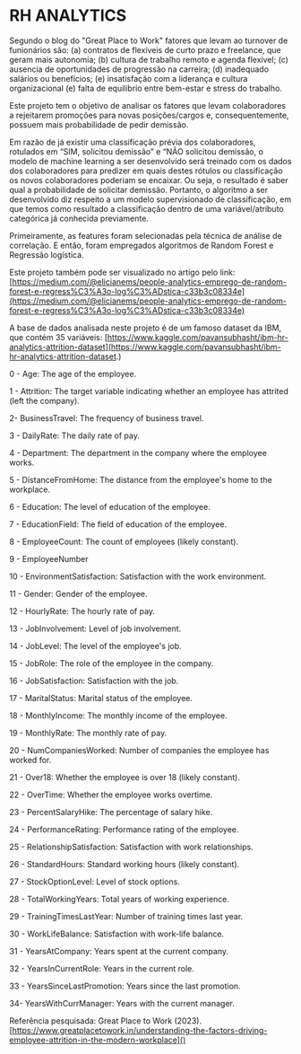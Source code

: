 # RH ANALYTICS
Segundo o blog do "Great Place to Work" fatores que levam ao turnover 
de funionários são: (a) contratos de flexíveis de curto prazo e freelance, que geram mais autonomia; 
(b) cultura de trabalho remoto e agenda flexivel; (c) ausencia de oportunidades de progressão na carreira; (d) inadequado salários ou benefícios; (e) insatisfação com a liderança e cultura organizacional
(e) falta de equilibrio entre bem-estar e stress do trabalho.

Este projeto tem o objetivo de analisar os fatores que levam colaboradores a rejeitarem promoções para novas posições/cargos e, consequentemente, possuem mais probabilidade de pedir demissão.

Em razão de já existir uma classificação prévia dos colaboradores, rotulados em “SIM, solicitou demissão” e “NÃO solicitou demissão, o modelo de machine learning a ser desenvolvido será treinado com os dados dos colaboradores para predizer em quais destes rótulos ou classificação os novos colaboradores poderiam se encaixar. Ou seja, o resultado é saber qual a probabilidade de solicitar demissão. Portanto, o algoritmo a ser desenvolvido diz respeito a um modelo supervisionado de classificação, em que temos como resultado a classificação dentro de uma variável/atributo categórica já conhecida previamente. 

Primeiramente, as features foram selecionadas pela técnica de análise de correlação. E então, foram empregados algoritmos de Random Forest e Regressão logística.

Este projeto também pode ser visualizado no artigo pelo link: 
[https://medium.com/@elicianems/people-analytics-emprego-de-random-forest-e-regress%C3%A3o-log%C3%ADstica-c33b3c08334e](https://medium.com/@elicianems/people-analytics-emprego-de-random-forest-e-regress%C3%A3o-log%C3%ADstica-c33b3c08334e)

A base de dados analisada neste projeto é de um famoso dataset da IBM, que contém 35 variáveis:
[https://www.kaggle.com/pavansubhasht/ibm-hr-analytics-attrition-dataset](https://www.kaggle.com/pavansubhasht/ibm-hr-analytics-attrition-dataset.)

0 - Age: The age of the employee.

1 - Attrition: The target variable indicating whether an employee has attrited (left the company).

2- BusinessTravel: The frequency of business travel.

3 - DailyRate: The daily rate of pay.

4 - Department: The department in the company where the employee works.

5 - DistanceFromHome: The distance from the employee's home to the workplace.

6 - Education: The level of education of the employee.

7 - EducationField: The field of education of the employee.

8 - EmployeeCount: The count of employees (likely constant).

9 - EmployeeNumber

10 - EnvironmentSatisfaction: Satisfaction with the work environment.

11 - Gender: Gender of the employee.

12 - HourlyRate: The hourly rate of pay.

13 - JobInvolvement: Level of job involvement.

14 - JobLevel: The level of the employee's job.

15 - JobRole: The role of the employee in the company.

16 - JobSatisfaction: Satisfaction with the job.

17 - MaritalStatus: Marital status of the employee.

18 - MonthlyIncome: The monthly income of the employee.

19 - MonthlyRate: The monthly rate of pay.

20 - NumCompaniesWorked: Number of companies the employee has worked for.

21 - Over18: Whether the employee is over 18 (likely constant).

22 - OverTime: Whether the employee works overtime.

23 - PercentSalaryHike: The percentage of salary hike.

24 - PerformanceRating: Performance rating of the employee.

25 - RelationshipSatisfaction: Satisfaction with work relationships.

26 - StandardHours: Standard working hours (likely constant).

27 - StockOptionLevel: Level of stock options.

28 - TotalWorkingYears: Total years of working experience.

29 - TrainingTimesLastYear: Number of training times last year.

30 - WorkLifeBalance: Satisfaction with work-life balance.

31 - YearsAtCompany: Years spent at the current company.

32 - YearsInCurrentRole: Years in the current role.

33 - YearsSinceLastPromotion: Years since the last promotion.

34- YearsWithCurrManager: Years with the current manager.

Referência pesquisada:
Great Place to Work (2023). [https://www.greatplacetowork.in/understanding-the-factors-driving-employee-attrition-in-the-modern-workplace]()